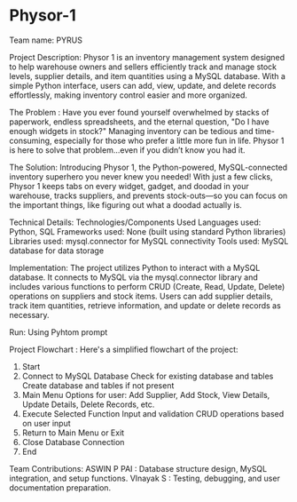 # Physor-1
Team name: PYRUS

Project Description: 
  Physor 1 is an inventory management system designed to help warehouse owners and sellers efficiently track and manage stock levels, supplier details, and item 
  quantities using a MySQL database. With a simple Python interface, users can add, view, update, and delete records effortlessly, making inventory control easier 
  and more organized.

The Problem : 
  Have you ever found yourself overwhelmed by stacks of paperwork, endless spreadsheets, and the eternal question, "Do I have enough widgets in stock?" Managing 
  inventory can be tedious and time-consuming, especially for those who prefer a little more fun in life. Physor 1 is here to solve that problem...even if you didn’t 
  know you had it.

The Solution:
  Introducing Physor 1, the Python-powered, MySQL-connected inventory superhero you never knew you needed! With just a few clicks, Physor 1 keeps tabs on every 
  widget, gadget, and doodad in your warehouse, tracks suppliers, and prevents stock-outs—so you can focus on the important things, like figuring out what a doodad 
  actually is.

Technical Details: Technologies/Components Used
  Languages used: Python, SQL
  Frameworks used: None (built using standard Python libraries)
  Libraries used: mysql.connector for MySQL connectivity
  Tools used: MySQL database for data storage

Implementation:
  The project utilizes Python to interact with a MySQL database. It connects to MySQL via the mysql.connector library and includes various functions to perform 
  CRUD (Create, Read, Update, Delete) operations on suppliers and stock items. Users can add supplier details, track item quantities, retrieve information, and 
  update or delete records as necessary.

Run: Using Pyhtom prompt

Project Flowchart :
Here's a simplified flowchart of the project:
1. Start
2. Connect to MySQL Database
Check for existing database and tables
Create database and tables if not present
3. Main Menu
Options for user: Add Supplier, Add Stock, View Details, Update Details, Delete Records, etc.
4. Execute Selected Function
Input and validation
CRUD operations based on user input
5. Return to Main Menu or Exit
6. Close Database Connection
7. End


Team Contributions:
  ASWIN P PAI : Database structure design, MySQL integration, and setup functions.
  VInayak S : Testing, debugging, and user documentation preparation.


